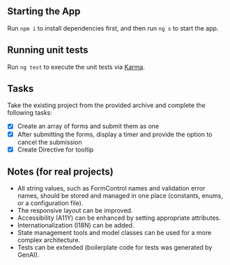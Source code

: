 ## Starting the App

Run `npm i` to install dependencies first, and then run `ng s` to start the app.

## Running unit tests

Run `ng test` to execute the unit tests via [Karma](https://karma-runner.github.io).

## Tasks

Take the existing project from the provided archive and complete the following tasks:
- [x] Create an array of forms and submit them as one
- [x] After submitting the forms, display a timer and provide the option to cancel the
submission
- [x] Create Directive for tooltip

## Notes (for real projects)

- All string values, such as FormControl names and validation error names, should be stored and managed in one place (constants, enums, or a configuration file).
- The responsive layout can be improved.
- Accessibility (A11Y) can be enhanced by setting appropriate attributes.
- Internationalization (I18N) can be added.
- State management tools and model classes can be used for a more complex architecture.
- Tests can be extended (boilerplate code for tests was generated by GenAI).

